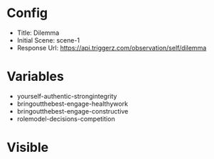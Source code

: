 # Config
 - Title: Dilemma
 - Initial Scene: scene-1
 - Response Url: https://api.triggerz.com/observation/self/dilemma
 
 
# Variables
 - yourself-authentic-strongintegrity
 - bringoutthebest-engage-healthywork
 - bringoutthebest-engage-constructive
 - rolemodel-decisions-competition

# Visible
